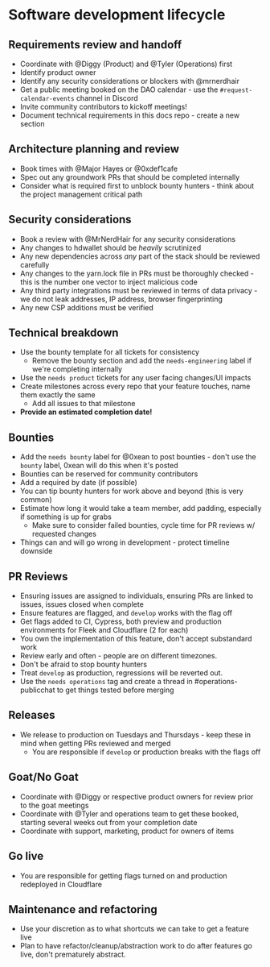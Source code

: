 # Software development lifecycle

## Requirements review and handoff

* Coordinate with @Diggy (Product) and @Tyler (Operations) first
* Identify product owner
* Identify any security considerations or blockers with @mrnerdhair
* Get a public meeting booked on the DAO calendar - use the `#request-calendar-events` channel in Discord
* Invite community contributors to kickoff meetings!
* Document technical requirements in this docs repo - create a new section

## Architecture planning and review

* Book times with @Major Hayes or @0xdef1cafe
* Spec out any groundwork PRs that should be completed internally
* Consider what is required first to unblock bounty hunters - think about the project management critical path

## Security considerations

* Book a review with @MrNerdHair for any security considerations
* Any changes to hdwallet should be *heavily* scrutinized
* Any new dependencies across *any* part of the stack should be reviewed carefully
* Any changes to the yarn.lock file in PRs must be thoroughly checked - this is the number one vector to inject malicious code
* Any third party integrations must be reviewed in terms of data privacy - we do not leak addresses, IP address, browser fingerprinting
* Any new CSP additions must be verified

## Technical breakdown

* Use the bounty template for all tickets for consistency
  * Remove the bounty section and add the `needs-engineering` label if we're completing internally
* Use the `needs product` tickets for any user facing changes/UI impacts
* Create milestones across every repo that your feature touches, name them exactly the same
	* Add all issues to that milestone
* **Provide an estimated completion date!**

## Bounties

* Add the `needs bounty` label for @0xean to post bounties - don't use the `bounty` label, 0xean will do this when it's posted
* Bounties can be reserved for community contributors
* Add a required by date (if possible)
* You can tip bounty hunters for work above and beyond (this is very common)
* Estimate how long it would take a team member, add padding, especially if something is up for grabs
	* Make sure to consider failed bounties, cycle time for PR reviews w/ requested changes
* Things can and will go wrong in development - protect timeline downside

## PR Reviews

* Ensuring issues are assigned to individuals, ensuring PRs are linked to issues, issues closed when complete
* Ensure features are flagged, and `develop` works with the flag off
* Get flags added to CI, Cypress, both preview and production environments for Fleek and Cloudflare (2 for each)
* You own the implementation of this feature, don't accept substandard work
* Review early and often - people are on different timezones.
* Don't be afraid to stop bounty hunters
* Treat `develop` as production, regressions will be reverted out.
* Use the `needs operations` tag and create a thread in #operations-publicchat to get things tested before merging

## Releases

* We release to production on Tuesdays and Thursdays - keep these in mind when getting PRs reviewed and merged
	* You are responsible if `develop` or production breaks with the flags off

## Goat/No Goat

* Coordinate with @Diggy or respective product owners for review prior to the goat meetings
* Coordinate with @Tyler and operations team to get these booked, starting several weeks out from your completion date
* Coordinate with support, marketing, product for owners of items

## Go live

* You are responsible for getting flags turned on and production redeployed in Cloudflare

## Maintenance and refactoring

* Use your discretion as to what shortcuts we can take to get a feature live
* Plan to have refactor/cleanup/abstraction work to do after features go live, don't prematurely abstract.
